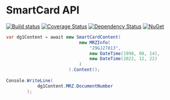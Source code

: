 # SmartCard API

[![Build status](https://ci.appveyor.com/api/projects/status/ki0q2h4ekc8wfttv?svg=true)](https://ci.appveyor.com/project/kogoia/smartcardsamples)
[![Coverage Status](https://coveralls.io/repos/github/kogoia/MRTD.NET/badge.svg)](https://coveralls.io/github/kogoia/MRTD.NET)
[![Dependency Status](https://www.versioneye.com/user/projects/58e93b1724ef3e004521755f/badge.svg?style=flat-square)](https://www.versioneye.com/user/projects/58e93b1724ef3e004521755f)
[![NuGet](https://img.shields.io/nuget/dt/MRTD.NET.svg)](https://www.nuget.org/packages/MRTD.NET)
```cs
var dg1Content = await new SmartCardContent(
                            new MRZInfo(
                                "29GJ27813",
                                new DateTime(1998, 08, 14),
                                new DateTime(2022, 12, 22)
                            )
                        ).Content();
                        
Console.WriteLine(
            dg1Content.MRZ.DocumentNumber
        );
```
